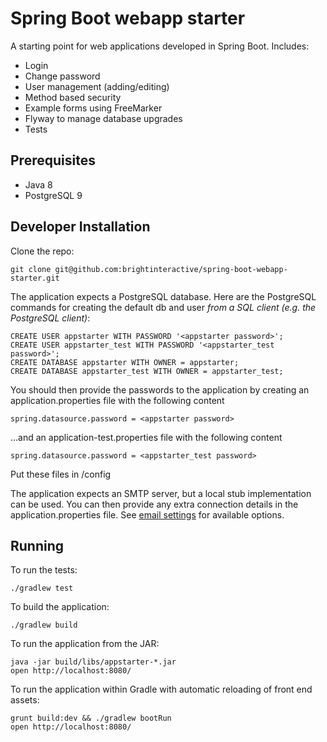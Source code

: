 Spring Boot webapp starter
==========================

A starting point for web applications developed in Spring Boot. Includes:

* Login
* Change password
* User management (adding/editing)
* Method based security
* Example forms using FreeMarker
* Flyway to manage database upgrades
* Tests

Prerequisites
-------------

* Java 8
* PostgreSQL 9


Developer Installation
----------------------

Clone the repo:

    git clone git@github.com:brightinteractive/spring-boot-webapp-starter.git

The application expects a PostgreSQL database. Here are the PostgreSQL commands for creating the default db and user *from a SQL client (e.g. the PostgreSQL client)*:

    CREATE USER appstarter WITH PASSWORD '<appstarter password>';
    CREATE USER appstarter_test WITH PASSWORD '<appstarter_test password>';
    CREATE DATABASE appstarter WITH OWNER = appstarter;
    CREATE DATABASE appstarter_test WITH OWNER = appstarter_test;

You should then provide the passwords to the application by creating an application.properties file with the following content

    spring.datasource.password = <appstarter password>

...and an application-test.properties file with the following content

    spring.datasource.password = <appstarter_test password>
	
Put these files in /config

The application expects an SMTP server, but a local stub implementation can be used.
You can then provide any extra connection details in the application.properties file.
See [email settings](http://docs.spring.io/spring-boot/docs/current/reference/html/boot-features-email.html) for available options.

Running
-------

To run the tests:

    ./gradlew test

To build the application:

	./gradlew build 	
	
To run the application from the JAR:

    java -jar build/libs/appstarter-*.jar
    open http://localhost:8080/
	
To run the application within Gradle with automatic reloading of front end assets:

    grunt build:dev && ./gradlew bootRun
    open http://localhost:8080/	

